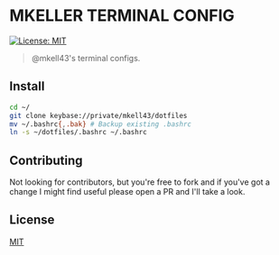 # MKELLER TERMINAL CONFIG
[![License: MIT](https://img.shields.io/badge/License-MIT-yellow.svg)](https://choosealicense.com/licenses/mit/)

> @mkell43's terminal configs.

## Install

```bash
cd ~/
git clone keybase://private/mkell43/dotfiles
mv ~/.bashrc{,.bak} # Backup existing .bashrc
ln -s ~/dotfiles/.bashrc ~/.bashrc
```

## Contributing

Not looking for contributors, but you're free to fork and if you've got a change I might find useful please open a PR and I'll take a look.

## License

[MIT](https://choosealicense.com/licenses/mit/)